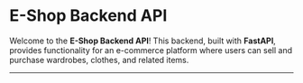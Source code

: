 # E-Shop Backend API

Welcome to the **E-Shop Backend API**! This backend, built with **FastAPI**, provides functionality for an e-commerce platform where users can sell and purchase wardrobes, clothes, and related items.

---
